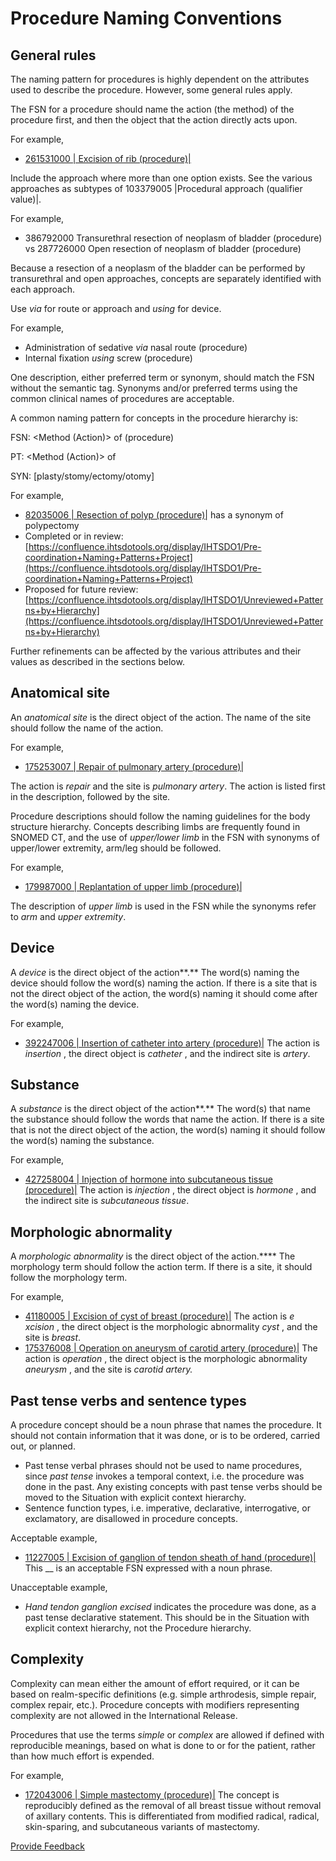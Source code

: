 # Procedure Naming Conventions

## General rules

The naming pattern for procedures is highly dependent on the attributes used to describe the procedure. However, some general rules apply.

The FSN for a procedure should name the action (the method) of the procedure first, and then the object that the action directly acts upon.

For example,

* [261531000 | Excision of rib (procedure)|](http://snomed.info/id/261531000)

Include the approach where more than one option exists. See the various approaches as subtypes of 103379005 |Procedural approach (qualifier value)|.

For example,

* 386792000 Transurethral resection of neoplasm of bladder (procedure) vs 287726000 Open resection of neoplasm of bladder (procedure)

Because a resection of a neoplasm of the bladder can be performed by transurethral and open approaches, concepts are separately identified with each approach.

Use _via_ for route or approach and _using_ for device.

For example,

* Administration of sedative _via_ nasal route (procedure)
* Internal fixation _using_ screw (procedure)

One description, either preferred term or synonym, should match the FSN without the semantic tag. Synonyms and/or preferred terms using the common clinical names of procedures are acceptable.

A common naming pattern for concepts in the procedure hierarchy is:

FSN: \<Method (Action)> of (procedure)

PT: \<Method (Action)> of

SYN: \[plasty/stomy/ectomy/otomy]

For example,

* [82035006 | Resection of polyp (procedure)|](http://snomed.info/id/82035006) has a synonym of polypectomy
* Completed or in review: [https://confluence.ihtsdotools.org/display/IHTSDO1/Pre-coordination+Naming+Patterns+Project](https://confluence.ihtsdotools.org/display/IHTSDO1/Pre-coordination+Naming+Patterns+Project)
* Proposed for future review: [https://confluence.ihtsdotools.org/display/IHTSDO1/Unreviewed+Patterns+by+Hierarchy](https://confluence.ihtsdotools.org/display/IHTSDO1/Unreviewed+Patterns+by+Hierarchy)

Further refinements can be affected by the various attributes and their values as described in the sections below.

## Anatomical site

An _anatomical site_ is the direct object of the action. The name of the site should follow the name of the action.

For example,

* [175253007 | Repair of pulmonary artery (procedure)|](http://snomed.info/id/175253007)

The action is _repair_ and the site is _pulmonary artery_. The action is listed first in the description, followed by the site.

Procedure descriptions should follow the naming guidelines for the body structure hierarchy. Concepts describing limbs are frequently found in SNOMED CT, and the use of _upper/lower_ _limb_ in the FSN with synonyms of upper/lower extremity, arm/leg should be followed.

For example,

* [179987000 | Replantation of upper limb (procedure)|](http://snomed.info/id/179987000)

The description of _upper limb_ is used in the FSN while the synonyms refer to _arm_ and _upper extremity_.

## Device

A _device_ is the direct object of the action\*\*.\*\* The word(s) naming the device should follow the word(s) naming the action. If there is a site that is not the direct object of the action, the word(s) naming it should come after the word(s) naming the device.

For example,

* [392247006 | Insertion of catheter into artery (procedure)|](http://snomed.info/id/392247006) The action is _insertion_ , the direct object is _catheter_ , and the indirect site is _artery_.

## Substance

A _substance_ is the direct object of the action\*\*.\*\* The word(s) that name the substance should follow the words that name the action. If there is a site that is not the direct object of the action, the word(s) naming it should follow the word(s) naming the substance.

For example,

* [427258004 | Injection of hormone into subcutaneous tissue (procedure)|](http://snomed.info/id/427258004) The action is _injection_ , the direct object is _hormone_ , and the indirect site is _subcutaneous tissue_.

## Morphologic abnormality

A _morphologic abnormality_ is the direct object of the action.\*\*\*\* The morphology term should follow the action term. If there is a site, it should follow the morphology term.

For example,

* [41180005 | Excision of cyst of breast (procedure)|](http://snomed.info/id/41180005) The action is _e_ _xcision_ , the direct object is the morphologic abnormality _cyst_ , and the site is _breast_.
* [175376008 | Operation on aneurysm of carotid artery (procedure)|](http://snomed.info/id/175376008) The action is _operation_ , the direct object is the morphologic abnormality _aneurysm_ , and the site is _carotid artery._

## Past tense verbs and sentence types

A procedure concept should be a noun phrase that names the procedure. It should not contain information that it was done, or is to be ordered, carried out, or planned.

* Past tense verbal phrases should not be used to name procedures, since _past tense_ invokes a temporal context, i.e. the procedure was done in the past. Any existing concepts with past tense verbs should be moved to the Situation with explicit context hierarchy.
* Sentence function types, i.e. imperative, declarative, interrogative, or exclamatory, are disallowed in procedure concepts.

Acceptable example,

* [11227005 | Excision of ganglion of tendon sheath of hand (procedure)|](http://snomed.info/id/11227005) This \_\_ is an acceptable FSN expressed with a noun phrase.

Unacceptable example,

* _Hand tendon ganglion excised_ indicates the procedure was done, as a past tense declarative statement. This should be in the Situation with explicit context hierarchy, not the Procedure hierarchy.

## Complexity

Complexity can mean either the amount of effort required, or it can be based on realm-specific definitions (e.g. simple arthrodesis, simple repair, complex repair, etc.). Procedure concepts with modifiers representing complexity are not allowed in the International Release.

Procedures that use the terms _simple_ or _complex_ are allowed if defined with reproducible meanings, based on what is done to or for the patient, rather than how much effort is expended.

For example,

* [172043006 | Simple mastectomy (procedure)|](http://snomed.info/id/172043006) The concept is reproducibly defined as the removal of all breast tissue without removal of axillary contents. This is differentiated from modified radical, radical, skin-sparing, and subcutaneous variants of mastectomy.






<a href="https://docs.google.com/forms/d/e/1FAIpQLScTmbZIf0UEQwYDkY27EEWBkaiYkHSbR0_9DmFrMLXoQLyL7Q/viewform?usp=pp_url&entry.1767247133=SCT+Editorial+Guide&entry.670899847=Procedure%20Naming%20Conventions" class="button primary">Provide Feedback</a>
